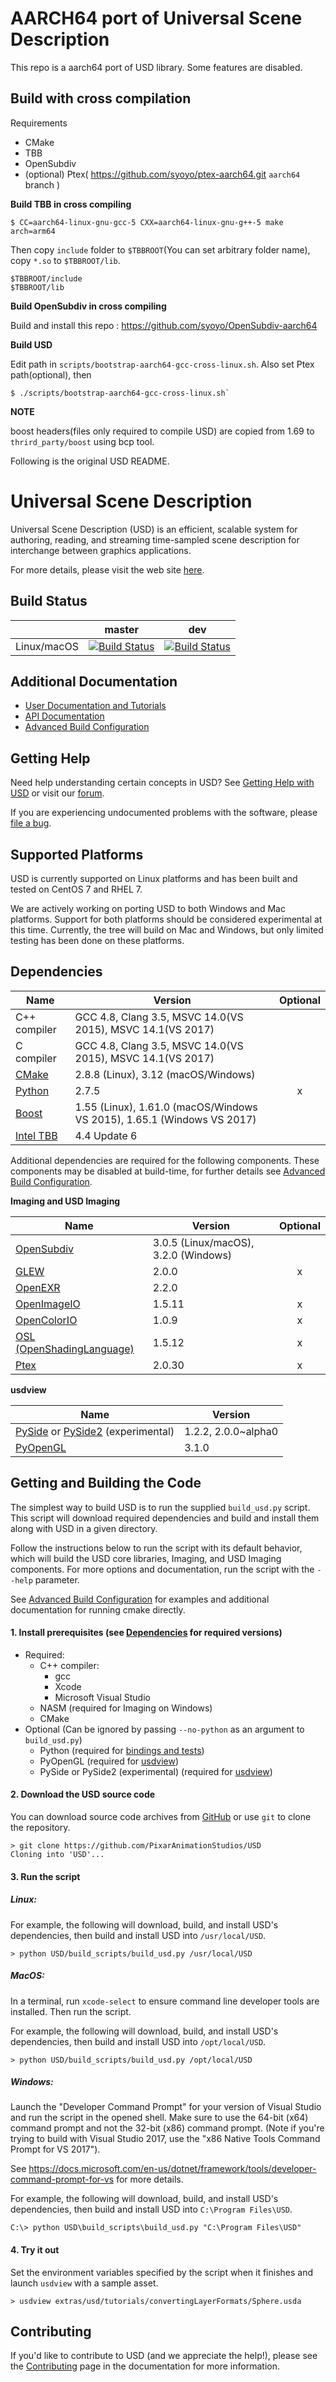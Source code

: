 AARCH64 port of Universal Scene Description
===========================================

This repo is a aarch64 port of USD library.
Some features are disabled.

Build with cross compilation
----------------------------

Requirements

* CMake
* TBB
* OpenSubdiv
* (optional) Ptex( https://github.com/syoyo/ptex-aarch64.git `aarch64` branch )


**Build TBB in cross compiling**

```
$ CC=aarch64-linux-gnu-gcc-5 CXX=aarch64-linux-gnu-g++-5 make arch=arm64
```

Then copy `include` folder to `$TBBROOT`(You can set arbitrary folder name), copy `*.so` to `$TBBROOT/lib`.

```
$TBBROOT/include
$TBBROOT/lib
```

**Build OpenSubdiv in cross compiling**

Build and install this repo : https://github.com/syoyo/OpenSubdiv-aarch64

**Build USD**

Edit path in `scripts/bootstrap-aarch64-gcc-cross-linux.sh`.
Also set Ptex path(optional), then

```
$ ./scripts/bootstrap-aarch64-gcc-cross-linux.sh`
```

**NOTE**

boost headers(files only required to compile USD) are copied from 1.69 to `thrird_party/boost` using bcp tool.

Following is the original USD README.


Universal Scene Description
===========================

Universal Scene Description (USD) is an efficient, scalable system for
authoring, reading, and streaming time-sampled scene description for
interchange between graphics applications.

For more details, please visit the web site [here](http://openusd.org).

Build Status
------------

|       | master | dev |
| ----- | ------ | --- |
| Linux/macOS | [![Build Status](https://travis-ci.org/PixarAnimationStudios/USD.svg?branch=master)](https://travis-ci.org/PixarAnimationStudios/USD) | [![Build Status](https://travis-ci.org/PixarAnimationStudios/USD.svg?branch=dev)](https://travis-ci.org/PixarAnimationStudios/USD) |

Additional Documentation
------------------------

* [User Documentation and Tutorials](http://openusd.org/docs/index.html)
* [API Documentation](http://openusd.org/docs/api/index.html)
* [Advanced Build Configuration](BUILDING.md)

Getting Help
------------

Need help understanding certain concepts in USD? See
[Getting Help with USD](http://openusd.org/docs/Getting-Help-with-USD.html) or
visit our [forum](https://groups.google.com/forum/#!forum/usd-interest).

If you are experiencing undocumented problems with the software, please
[file a bug](https://github.com/PixarAnimationStudios/USD/issues/new).

Supported Platforms
-------------------

USD is currently supported on Linux platforms and has been built and tested
on CentOS 7 and RHEL 7.

We are actively working on porting USD to both Windows and Mac platforms.
Support for both platforms should be considered experimental at this time.
Currently, the tree will build on Mac and Windows, but only limited testing
has been done on these platforms.

Dependencies
------------

| Name | Version | Optional |
| ---- | ------- | :------: |
| C++ compiler                                                      | GCC 4.8, Clang 3.5, MSVC 14.0(VS 2015), MSVC 14.1(VS 2017) |   |
| C compiler                                                        | GCC 4.8, Clang 3.5, MSVC 14.0(VS 2015), MSVC 14.1(VS 2017) |   |
| [CMake](https://cmake.org/documentation/)                         | 2.8.8 (Linux), 3.12 (macOS/Windows)    |   |
| [Python](https://python.org)                                      | 2.7.5                                  | x |
| [Boost](https://boost.org)                                        | 1.55 (Linux), 1.61.0 (macOS/Windows VS 2015), 1.65.1 (Windows VS 2017)   |   |
| [Intel TBB](https://www.threadingbuildingblocks.org/)             | 4.4 Update 6                           |   |

Additional dependencies are required for the following components. These components
may be disabled at build-time, for further details see [Advanced Build Configuration](BUILDING.md).

**Imaging and USD Imaging**

| Name | Version | Optional |
| ---- | ------- | :------: |
| [OpenSubdiv](https://github.com/PixarAnimationStudios/OpenSubdiv) | 3.0.5 (Linux/macOS), 3.2.0 (Windows)         |   |
| [GLEW](http://glew.sourceforge.net/)                              | 2.0.0                                       | x |
| [OpenEXR](http://www.openexr.com)                                 | 2.2.0                                       |   |
| [OpenImageIO](https://sites.google.com/site/openimageio/home)     | 1.5.11                                      | x |
| [OpenColorIO](http://opencolorio.org/)                            | 1.0.9                                       | x |
| [OSL (OpenShadingLanguage)](https://github.com/imageworks/OpenShadingLanguage)     | 1.5.12                                      | x |
| [Ptex](http://ptex.us/)                                           | 2.0.30                                      | x |

**usdview**

| Name | Version |
| ---- | ------- |
| [PySide](http://wiki.qt.io/PySide) or [PySide2](http://wiki.qt.io/PySide2) (experimental) | 1.2.2, 2.0.0~alpha0 |
| [PyOpenGL](https://pypi.python.org/pypi/PyOpenGL/3.1.0)                                   | 3.1.0 |

Getting and Building the Code
-----------------------------

The simplest way to build USD is to run the supplied ```build_usd.py```
script. This script will download required dependencies and build
and install them along with USD in a given directory.

Follow the instructions below to run the script with its default behavior,
which will build the USD core libraries, Imaging, and USD Imaging components.
For more options and documentation, run the script with the ```--help```
parameter.

See [Advanced Build Configuration](BUILDING.md) for examples and
additional documentation for running cmake directly.

#### 1. Install prerequisites (see [Dependencies](#dependencies) for required versions)

- Required:
    - C++ compiler:
        - gcc
        - Xcode
        - Microsoft Visual Studio
    - NASM (required for Imaging on Windows)
    - CMake
- Optional (Can be ignored by passing `--no-python` as an argument to `build_usd.py`)
    - Python (required for [bindings and tests](BUILDING.md#python))
    - PyOpenGL (required for [usdview](BUILDING.md#usd-imaging))
    - PySide or PySide2 (experimental) (required for [usdview](BUILDING.md#usd-imaging))

#### 2. Download the USD source code

You can download source code archives from [GitHub](https://www.github.com/PixarAnimationStudios/USD) or use ```git``` to clone the repository.

```
> git clone https://github.com/PixarAnimationStudios/USD
Cloning into 'USD'...
```

#### 3. Run the script

##### Linux:

For example, the following will download, build, and install USD's dependencies,
then build and install USD into ```/usr/local/USD```.

```
> python USD/build_scripts/build_usd.py /usr/local/USD
```

##### MacOS:

In a terminal, run ```xcode-select``` to ensure command line developer tools are
installed. Then run the script.

For example, the following will download, build, and install USD's dependencies,
then build and install USD into ```/opt/local/USD```.

```
> python USD/build_scripts/build_usd.py /opt/local/USD
```

##### Windows:

Launch the "Developer Command Prompt" for your version of Visual Studio and
run the script in the opened shell. Make sure to use the 64-bit (x64) command
prompt and not the 32-bit (x86) command prompt.  (Note if you're trying to
build with Visual Studio 2017, use the "x86 Native Tools Command Prompt for VS
2017").

See https://docs.microsoft.com/en-us/dotnet/framework/tools/developer-command-prompt-for-vs for more details.

For example, the following will download, build, and install USD's dependencies,
then build and install USD into ```C:\Program Files\USD```.

```
C:\> python USD\build_scripts\build_usd.py "C:\Program Files\USD"
```

#### 4. Try it out

Set the environment variables specified by the script when it finishes and
launch ```usdview``` with a sample asset.

```
> usdview extras/usd/tutorials/convertingLayerFormats/Sphere.usda
```

Contributing
------------

If you'd like to contribute to USD (and we appreciate the help!), please see
the [Contributing](http://openusd.org/docs/Contributing-to-USD.html) page in the
documentation for more information.
